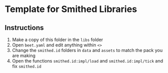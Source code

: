 # Template for Smithed Libraries

## Instructions
1. Make a copy of this folder in the `libs` folder
2. Open `beet.yaml` and edit anything within `<>`
3. Change the `smithed.id` folders in `data` and `assets` to match the pack you are making
4. Open the functions `smithed.id:impl/load` and `smithed.id:impl/tick` and fix `smithed.id`
